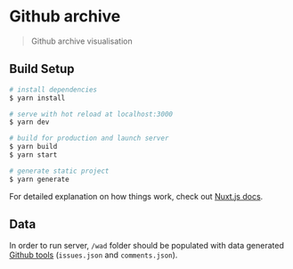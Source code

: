 # Github archive

> Github archive visualisation

## Build Setup

``` bash
# install dependencies
$ yarn install

# serve with hot reload at localhost:3000
$ yarn dev

# build for production and launch server
$ yarn build
$ yarn start

# generate static project
$ yarn generate
```

For detailed explanation on how things work, check out [Nuxt.js docs](https://nuxtjs.org).

## Data

In order to run server, `/wad` folder should be populated with data generated [Github tools](https://github.com/krazov/github-tools) (`issues.json` and `comments.json`).
